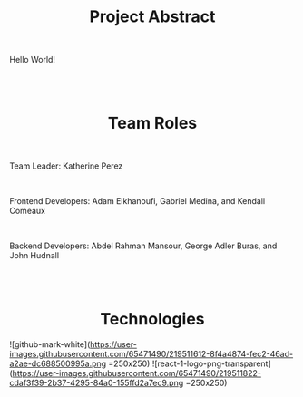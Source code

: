 <h1 align="center">Project Abstract</h1>

<br />

Hello World!

<br /><br />

<h1 align="center">Team Roles</h1>

<br />

Team Leader: Katherine Perez

<br />

Frontend Developers: Adam Elkhanoufi, Gabriel Medina, and Kendall Comeaux

<br />

Backend Developers: Abdel Rahman Mansour, George Adler Buras, and John Hudnall

<br /><br />

<h1 align="center">Technologies</h1>

![github-mark-white](https://user-images.githubusercontent.com/65471490/219511612-8f4a4874-fec2-46ad-a2ae-dc688500995a.png =250x250)
![react-1-logo-png-transparent](https://user-images.githubusercontent.com/65471490/219511822-cdaf3f39-2b37-4295-84a0-155ffd2a7ec9.png =250x250)
